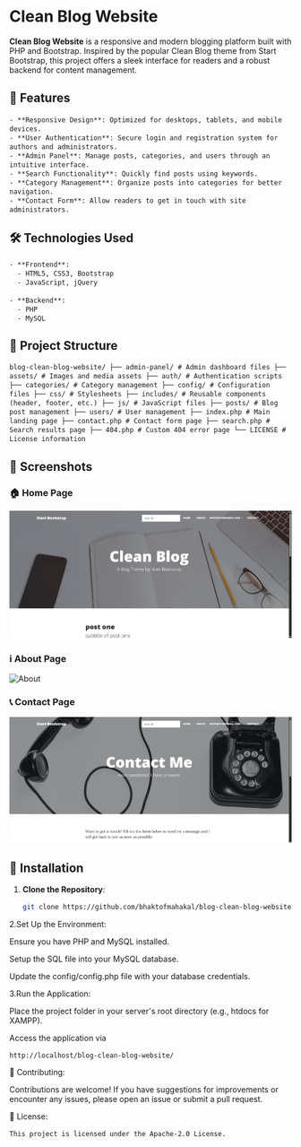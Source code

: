 # Clean Blog Website

**Clean Blog Website** is a responsive and modern blogging platform built with PHP and Bootstrap. Inspired by the popular Clean Blog theme from Start Bootstrap, this project offers a sleek interface for readers and a robust backend for content management.

## 📝 Features

    - **Responsive Design**: Optimized for desktops, tablets, and mobile devices.
    - **User Authentication**: Secure login and registration system for authors and administrators.
    - **Admin Panel**: Manage posts, categories, and users through an intuitive interface.
    - **Search Functionality**: Quickly find posts using keywords.
    - **Category Management**: Organize posts into categories for better navigation.
    - **Contact Form**: Allow readers to get in touch with site administrators.

## 🛠️ Technologies Used

    - **Frontend**:
      - HTML5, CSS3, Bootstrap
      - JavaScript, jQuery
    
    - **Backend**:
      - PHP
      - MySQL

## 📁 Project Structure


    blog-clean-blog-website/ ├── admin-panel/ # Admin dashboard files ├── assets/ # Images and media assets ├── auth/ # Authentication scripts ├── categories/ # Category management ├── config/ # Configuration files ├── css/ # Stylesheets ├── includes/ # Reusable components (header, footer, etc.) ├── js/ # JavaScript files ├── posts/ # Blog post management ├── users/ # User management ├── index.php # Main landing page ├── contact.php # Contact form page ├── search.php # Search results page ├── 404.php # Custom 404 error page └── LICENSE # License information

## 📸 Screenshots

### 🏠 Home Page  
![Home](image/homepage.png)

### ℹ️ About Page  
![About](image/about.png)

### 📞 Contact Page  
![Contact](image/contact.png)

## 🚀 Installation

1. **Clone the Repository**:
   ```bash
   git clone https://github.com/bhaktofmahakal/blog-clean-blog-website.git

2.Set Up the Environment:

Ensure you have PHP and MySQL installed.

Setup the SQL file into your MySQL database.

Update the config/config.php file with your database credentials.

3.Run the Application:

   Place the project folder in your server's root directory (e.g., htdocs for XAMPP).

Access the application via 

    http://localhost/blog-clean-blog-website/

🤝 Contributing:

Contributions are welcome! If you have suggestions for improvements or encounter any issues, please open an issue or submit a pull request.

📄 License:

    This project is licensed under the Apache-2.0 License.
